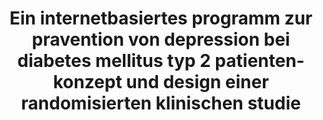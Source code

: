 --- 
abstract: '' 
authors: 
 - S Nobis
 -  D Lehr
 -  admin
 -  H Riper
 -  H Baumeister
 -  A Becker
 -  P Cuijpers
 -  ...
doi: '' 
featured: false 
publication: '*Gesundheitswesen*, 242' 
publication_short: '' 
publishDate: '2012-01-01' 
title: 'Ein internetbasiertes programm zur pravention von depression bei diabetes mellitus typ 2 patienten-konzept und design einer randomisierten klinischen studie' 
url_code: '' 
url_dataset: '' 
url_pdf: '' 
url_poster: '' 
url_project: '' 
url_slides: '' 
url_source: '' 
url_video: '' 
---
